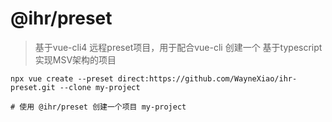 # @ihr/preset

> 基于vue-cli4 远程preset项目，用于配合vue-cli 创建一个 基于typescript实现MSV架构的项目

```
npx vue create --preset direct:https://github.com/WayneXiao/ihr-preset.git --clone my-project

# 使用 @ihr/preset 创建一个项目 my-project 
```

